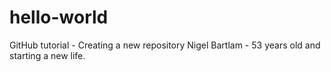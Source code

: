 # hello-world
GitHub tutorial - Creating a new repository
Nigel Bartlam - 53 years old and starting a new life.
